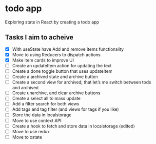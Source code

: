 # todo app
Exploring state in React by creating a todo app

## Tasks I aim to acheive
- [x] With useState have Add and remove items functionality
- [x] Move to using Reducers to dispatch actions
- [x] Make item cards to improve UI
- [ ] Create an updateItem action for updating the text
- [ ] Create a done toggle button that uses updateItem
- [ ] Create a archived state and archive button
- [ ] Create a second view for archived, that let’s me switch between todo and archived
- [ ] Create unarchive, and clear archive buttons
- [ ] Create a select all to mass update
- [ ] Add a filter search for both views
- [ ] Add tags and tag filter (and views for tags if you like)
- [ ] Store the data in localstorage
- [ ] Move to use context API
- [ ] Create a hook to fetch and store data in localstorage (edited) 
- [ ] Move to use redux
- [ ] Move to xstate